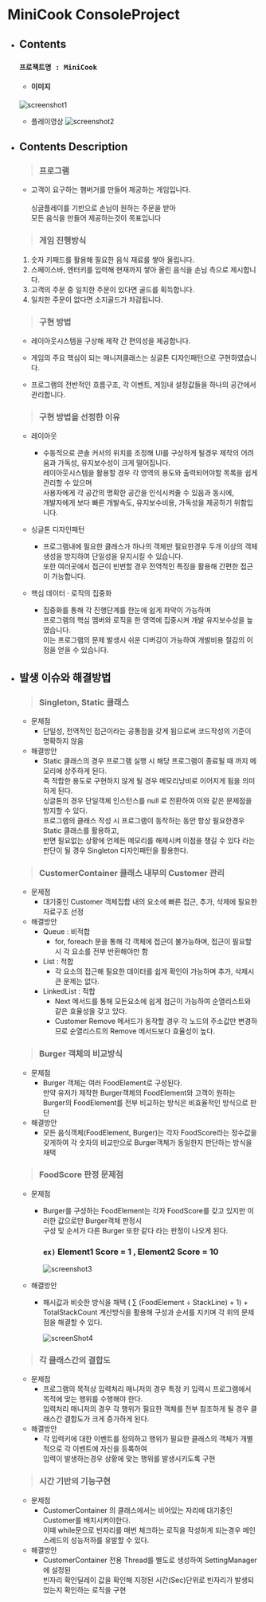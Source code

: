 # MiniCook ConsoleProject
- ## Contents
    ### `프로젝트명 : MiniCook`
  
   - ####  이미지
  ![screenshot1](./Images/GamePreviewImage.jpg)
   - 플레이영상
  ![screenshot2](./Images/GamePlay.gif)

- ## Contents Description
  > ### 프로그램 
    - 고객이 요구하는 햄버거를 만들어 제공하는 게임입니다.<br> <br>싱글플레이를 기반으로 손님이 원하는 주문을 받아 <br>모든 음식을 만들어 제공하는것이 목표입니다<br>
  
  > ### 게임 진행방식<br>
    1. 숫자 키패드를 활용해 필요한 음식 재료를 쌓아 올립니다.
    2. 스페이스바, 엔터키를 입력해 현재까지 쌓아 올린 음식을 손님 측으로 제시합니다.
    3. 고객의 주문 중 일치한 주문이 있다면 골드를 획득합니다.
    4. 일치한 주문이 없다면 소지골드가 차감됩니다.
   > ### 구현 방법
    - 레이아웃시스템을 구상해 제작 간 편의성을 제공합니다.

    - 게임의 주요 핵심이 되는 매니저클래스는 싱글톤 디자인패턴으로 구현하였습니다.
    
    - 프로그램의 전반적인 흐름구조, 각 이벤트, 게임내 설정값들을 하나의 공간에서 관리합니다.

    > ### 구현 방법을 선정한 이유
    
    - 레이아웃 
      - 수동적으로 콘솔 커서의 위치를 조정해 UI를 구상하게 될경우 제작의 어려움과 가독성, 유지보수성이 크게 떨어집니다.<br>레이아웃시스템을 활용할 경우 각 영역의 용도와 출력되어야할 목록을 쉽게 관리할 수 있으며<br>사용자에게 각 공간의 명확한 공간을 인식시켜줄 수 있음과 동시에,<br>개발자에게 보다 빠른 개발속도, 유지보수비용, 가독성을 제공하기 위함입니다.
    
    - 싱글톤 디자인패턴
      - 프로그램내에 필요한 클래스가 하나의 객체만 필요한경우 두개 이상의 객체생성을 방지하여 단일성을 유지시킬 수 있습니다.<br> 또한 여러곳에서 접근이 빈번할 경우 전역적인 특징을 활용해 간편한 접근이 가능합니다.
    
    - 핵심 데이터 · 로직의 집중화
      - 집중화를 통해 각 진행단계를 한눈에 쉽게 파악이 가능하며<br>프로그램의 핵심 멤버와 로직을 한 영역에 집중시켜 개발 유지보수성을 높였습니다.<br> 이는 프로그램의 문제 발생시 쉬운 디버깅이 가능하여 개발비용 절감의 이점을 얻을 수 있습니다.
    
- ## 발생 이슈와 해결방법
    > ### Singleton, Static 클래스
     - 문제점
       - 단일성, 전역적인 접근이라는 공통점을 갖게 됨으로써 코드작성의 기준이 명확하지 않음
     - 해결방안
       - Static 클래스의 경우 프로그램 실행 시 해당 프로그램이 종료될 때 까지 메모리에 상주하게 된다.
        <br> 즉 적합한 용도로 구현하지 않게 될 경우 메모리낭비로 이어지게 됨을 의미하게 된다.
        <br>싱글톤의 경우 단일객체 인스턴스를 null 로 전환하여 이와 같은 문제점을 방지할 수 있다.
        <br> 프로그램의 클래스 작성 시 프로그램이 동작하는 동안 항상 필요한경우 Static 클래스를 활용하고,
        <br> 반면 필요없는 상황에 언제든 메모리를 해제시켜 이점을 챙길 수 있다 라는 판단이 될 경우 Singleton 디자인패턴을 활용한다.
    > ### CustomerContainer 클래스 내부의 Customer 관리
    - 문제점
      - 대기중인 Customer 객체집합 내의 요소에 빠른 접근, 추가, 삭제에 필요한 자료구조 선정
    - 해결방안
      - Queue : 비적합
        - for, foreach 문을 통해 각 객체에 접근이 불가능하며, 접근이 필요할 시 각 요소를 전부 반환해야만 함
      - List : 적합
        - 각 요소의 접근해 필요한 데이터를 쉽게 확인이 가능하며 추가, 삭제시 큰 문제는 없다.
      - LinkedList : 적합
        - Next 메서드를 통해 모든요소에 쉽게 접근이 가능하여 순열리스트와 같은 효율성을 갖고 있다.
        - Customer Remove 메서드가 동작할 경우 각 노드의 주소값만 변경하므로 순열리스트의 Remove 메서드보다 효율성이 높다.
    > ### Burger 객체의 비교방식
    - 문제점
      - Burger 객체는 여러 FoodElement로 구성된다.
      <br> 만약 유저가 제작한 Burger객체의 FoodElement와 고객이 원하는 Burger의 FoodElement를 전부 비교하는 방식은 비효율적인 방식으로 판단
    - 해결방안
      - 모든 음식객체(FoodElement, Burger)는 각자 FoodScore라는 정수값을 갖게하여 각 숫자의 비교만으로 Burger객체가 동일한지 판단하는 방식을 채택
    > ### FoodScore 판정 문제점
    - 문제점
      - Burger를 구성하는 FoodElement는 각자 FoodScore를 갖고 있지만 이러한 값으로만 Burger객체 판정시<br> 구성 및 순서가 다른 Burger 또한 같다 라는 판정이 나오게 된다.
      
        ### `ex)` Element1 Score = 1 , Element2 Score = 10
        ![screenshot3](./Images/Problem1.png)

    - 해결방안
      - 해시값과 비슷한 방식을 채택 ( ∑ (FoodElement ÷ StackLine) + 1) + TotalStackCount 계산방식을 활용해 구성과 순서를 지키며 각 위의 문제점을 해결할 수 있다.
      
        ![screenShot4](./Images/Solution1.png)
    > ### 각 클래스간의 결합도
    - 문제점
      - 프로그램의 목적상 입력처리 매니저의 경우 특정 키 입력시 프로그램에서 목적에 맞는 행위를 수행해야 한다.<br> 입력처리 매니저의 경우 각 행위가 필요한 객체를 전부 참조하게 될 경우 클래스간 결합도가 크게 증가하게 된다. 
    - 해결방안
      - 각 입력키에 대한 이벤트를 정의하고 행위가 필요한 클래스의 객체가 개별적으로 각 이벤트에 자신을 등록하여<br> 입력이 발생하는경우 상황에 맞는 행위를 발생시키도록 구현
    > ### 시간 기반의 기능구현
    - 문제점
      - CustomerContainer 의 클래스에서는 비어있는 자리에 대기중인 Customer를 배치시켜야한다.
      <br>이때 while문으로 빈자리를 매번 체크하는 로직을 작성하게 되는경우 메인스레드의 성능저하를 유발할 수 있다.
    - 해결방안
      - CustomerContainer 전용 Thread를 별도로 생성하여 SettingManager 에 설정된
      <br> 빈자리 확인딜레이 값을 확인해 지정된 시간(Sec)단위로 빈자리가 발생되었는지 확인하는 로직을 구현

